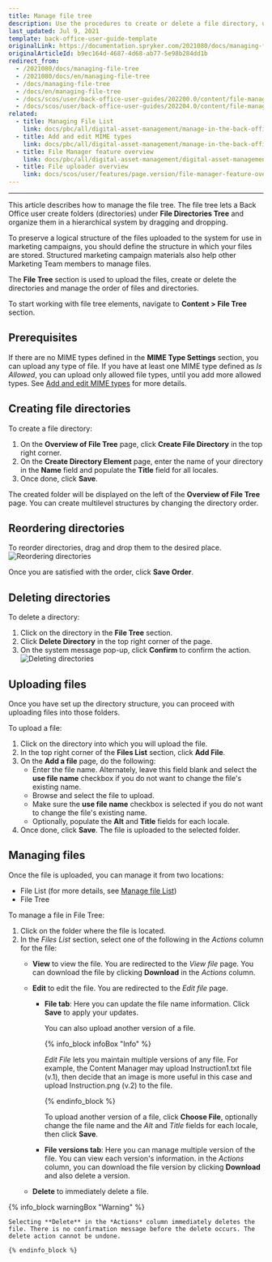 ```yaml
---
title: Manage file tree
description: Use the procedures to create or delete a file directory, upload media files, change the order for file directories in the Back Office.
last_updated: Jul 9, 2021
template: back-office-user-guide-template
originalLink: https://documentation.spryker.com/2021080/docs/managing-file-tree
originalArticleId: b9ec164d-4687-4d68-ab77-5e98b284dd1b
redirect_from:
  - /2021080/docs/managing-file-tree
  - /2021080/docs/en/managing-file-tree
  - /docs/managing-file-tree
  - /docs/en/managing-file-tree
  - /docs/scos/user/back-office-user-guides/202200.0/content/file-manager/managing-file-tree.html
  - /docs/scos/user/back-office-user-guides/202204.0/content/file-manager/managing-file-tree.html  
related:
  - title: Managing File List
    link: docs/pbc/all/digital-asset-management/manage-in-the-back-office/manage-file-list.html
  - title: Add and edit MIME types
    link: docs/pbc/all/digital-asset-management/manage-in-the-back-office/add-and-edit-mime-types.html
  - title: File Manager feature overview
    link: docs/pbc/all/digital-asset-management/digital-asset-management.html
  - title: File uploader overview
    link: docs/scos/user/features/page.version/file-manager-feature-overview/file-uploader.html
---
```

---

This article describes how to manage the file tree. The file tree lets a Back Office user create folders (directories) under **File Directories Tree** and organize them in a hierarchical system by dragging and dropping.

To preserve a logical structure of the files uploaded to the system for use in marketing campaigns, you should define the structure in which your files are stored. Structured marketing campaign materials also help other Marketing Team members to manage files.

The **File Tree** section is used to upload the files, create or delete the directories and manage the order of files and directories.

To start working with file tree elements, navigate to **Content&nbsp;<span aria-label="and then">></span> File Tree** section.


## Prerequisites

If there are no MIME types defined in the **MIME Type Settings** section, you can upload any type of file. If you have at least one MIME type defined as *Is Allowed*, you can upload only allowed file types, until you add more allowed types. See [Add and edit MIME types](/docs/pbc/all/digital-asset-management/manage-in-the-back-office/add-and-edit-mime-types.html) for more details.


## Creating file directories

To create a file directory:

1. On the **Overview of File Tree** page, click **Create File Directory** in the top right corner.
2. On the **Create Directory Element** page, enter the name of your directory in the **Name** field and populate the **Title** field for all locales.
3. Once done, click **Save**.

The created folder will be displayed on the left of the **Overview of File Tree** page.
You can create multilevel structures by changing the directory order.

## Reordering directories

To reorder directories, drag and drop them to the desired place.
![Reordering directories](https://spryker.s3.eu-central-1.amazonaws.com/docs/User+Guides/Back+Office+User+Guides/File+Manager/Managing+File+Tree/reordering-directories.gif)

Once you are satisfied with the order, click **Save Order**.

## Deleting directories

To delete a directory:

1. Click on the directory in the **File Tree** section.
2. Click **Delete Directory** in the top right corner of the page.
3. On the system message pop-up, click **Confirm** to confirm the action.
![Deleting directories](https://spryker.s3.eu-central-1.amazonaws.com/docs/User+Guides/Back+Office+User+Guides/File+Manager/Managing+File+Tree/deleting-directories.gif)

## Uploading files

Once you have set up the directory structure, you can proceed with uploading files into those folders.

To upload a file:

1. Click on the directory into which you will upload the file.
2. In the top right corner of the **Files List** section, click **Add File**.
3. On the **Add a file** page, do the following:
    * Enter the file name.
        Alternately, leave this field blank and select the **use file name** checkbox if you do not want to change the file's existing name.
     * Browse and select the file to upload.
     * Make sure the **use file name** checkbox is selected if you do not want to change the file's existing name.
     * Optionally, populate the **Alt** and **Title** fields for each locale.
4. Once done, click **Save**.
The file is uploaded to the selected folder.



## Managing files

Once the file is uploaded, you can manage it from two locations:

* File List (for more details, see [Manage file List](/docs/pbc/all/digital-asset-management/manage-in-the-back-office/manage-file-list.html))
* File Tree

To manage a file in File Tree:

1. Click on the folder where the file is located.
2. In the *Files List* section, select one of the following in the *Actions* column for the file:
    * **View** to view the file. You are redirected to the *View file* page. You can download the file by clicking **Download** in the *Actions* column.
  
    * **Edit** to edit the file. You are redirected to the *Edit file* page. 
      * **File tab**: Here you can update the file name information. Click **Save** to apply your updates. 

        You can also upload another version of a file. 
       
        {% info_block infoBox "Info" %}
       
         *Edit File* lets you maintain multiple versions of any file. For example, the Content Manager may upload Instruction1.txt file (v.1), then decide that an image is more useful in this case and upload Instruction.png (v.2) to the file. 
        
          {% endinfo_block %}
          
        To upload another version of a file, click **Choose File**, optionally change the file name and the *Alt* and *Title* fields for each locale, then click **Save**.
      
      * **File versions tab**: Here you can manage multiple version of the file. You can view each version's information. in the *Actions* column, you can download the file version by clicking **Download** and also delete a version. 
 
     * **Delete** to immediately delete a file.

{% info_block warningBox "Warning" %}

    Selecting **Delete** in the *Actions* column immediately deletes the file. There is no confirmation message before the delete occurs. The delete action cannot be undone. 

    {% endinfo_block %}
      
